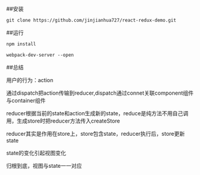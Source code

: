 ##安装
```html
git clone https://github.com/jinjianhua727/react-redux-demo.git
```
##运行
```html
npm install
```

```html
webpack-dev-server --open
```
##总结

用户的行为：action

通过dispatch把action传输到reducer,dispatch通过connet关联component组件与container组件

reducer根据当前的state和action生成新的state，reduce是纯方法不用自己调用，生成store时把reducer方法传入createStore

reducer其实是作用在store上，store包含state，reducer执行后，store更新state

state的变化引起视图变化

归根到底，视图与state一一对应